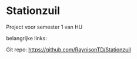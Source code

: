 # Stationzuil
Project voor semester 1 van HU


belangrijke links:

Git repo: https://github.com/RaynisonTD/Stationzuil
